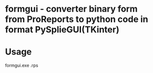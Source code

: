 # formgui - converter binary form from ProReports to python code in format PySplieGUI(TKinter)


# Usage

formgui.exe <filename>.rps 
